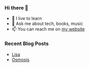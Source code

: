 ### Hi there 👋

- 🌱 I live to learn
- 💬 Ask me about tech, books, music
- 📫 You can reach me on [my website](https://mrcis.me/contact)



















### Recent Blog Posts

* [Lisa](https://mrcis.me/lisa)
* [Osmosis](https://mrcis.me/osmosis)









